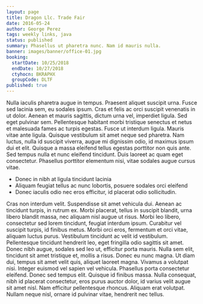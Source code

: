 ```yaml
---
layout: page
title: Dragon Llc. Trade Fair
date: 2016-05-24
author: George Perez
tags: weekly links, java
status: published
summary: Phasellus ut pharetra nunc. Nam id mauris nulla.
banner: images/banner/office-01.jpg
booking:
  startDate: 10/25/2018
  endDate: 10/27/2018
  ctyhocn: BKRAPHX
  groupCode: DLTF
published: true
---
```

Nulla iaculis pharetra augue in tempus. Praesent aliquet suscipit urna. Fusce sed lacinia sem, eu sodales ipsum. Cras et felis ac orci suscipit venenatis in ut dolor. Aenean et mauris sagittis, dictum urna vel, imperdiet ligula. Sed eget pulvinar sem. Pellentesque habitant morbi tristique senectus et netus et malesuada fames ac turpis egestas.
Fusce ut interdum ligula. Mauris vitae ante ligula. Quisque vestibulum sit amet neque sed pharetra. Nam luctus, nulla id suscipit viverra, augue mi dignissim odio, id maximus ipsum dui et elit. Quisque a massa eleifend tellus egestas porttitor non quis ante. Sed tempus nulla et nunc eleifend tincidunt. Duis laoreet ac quam eget consectetur. Phasellus porttitor elementum nisi, vitae sodales augue cursus vitae.

* Donec in nibh at ligula tincidunt lacinia
* Aliquam feugiat tellus ac nunc lobortis, posuere sodales orci eleifend
* Donec iaculis odio nec eros efficitur, id placerat odio sollicitudin.

Cras non interdum velit. Suspendisse sit amet vehicula dui. Aenean ac tincidunt turpis, in rutrum ex. Morbi placerat, tellus in suscipit blandit, urna libero blandit massa, nec aliquam nisl augue ut risus. Morbi leo libero, consectetur sed lorem tincidunt, feugiat interdum ipsum. Curabitur vel suscipit turpis, id finibus metus. Morbi orci eros, fermentum et orci vitae, aliquam luctus purus. Vestibulum tincidunt ac velit id vestibulum. Pellentesque tincidunt hendrerit leo, eget fringilla odio sagittis sit amet. Donec nibh augue, sodales sed leo ut, efficitur porta mauris. Nulla sem elit, tincidunt sit amet tristique et, mollis a risus. Donec eu nunc magna.
Ut diam dui, tempus sit amet velit quis, aliquet laoreet magna. Vivamus a volutpat nisi. Integer euismod vel sapien vel vehicula. Phasellus porta consectetur eleifend. Donec sed tempus elit. Quisque id finibus massa. Nulla consequat, nibh id placerat consectetur, eros purus auctor dolor, id varius velit augue sit amet nisl. Nam efficitur pellentesque rhoncus. Aliquam erat volutpat. Nullam neque nisl, ornare id pulvinar vitae, hendrerit nec tellus.
